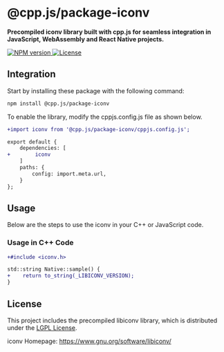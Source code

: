 # @cpp.js/package-iconv
**Precompiled iconv library built with cpp.js for seamless integration in JavaScript, WebAssembly and React Native projects.**  

<a href="https://www.npmjs.com/package/@cpp.js/package-iconv">
    <img alt="NPM version" src="https://img.shields.io/npm/v/@cpp.js/package-iconv?style=for-the-badge" />
</a>
<a href="https://spdx.org/licenses/LGPL-2.1-or-later.html">
    <img alt="License" src="https://img.shields.io/npm/l/%40cpp.js%2Fpackage-iconv?style=for-the-badge" />
</a>

## Integration
Start by installing these package with the following command:

```sh
npm install @cpp.js/package-iconv
```

To enable the library, modify the cppjs.config.js file as shown below.
```diff
+import iconv from '@cpp.js/package-iconv/cppjs.config.js';

export default {
    dependencies: [
+        iconv
    ]
    paths: {
        config: import.meta.url,
    }
};
```

## Usage
Below are the steps to use the iconv in your C++ or JavaScript code.

### Usage in C++ Code
```diff
+#include <iconv.h>

std::string Native::sample() {
+    return to_string(_LIBICONV_VERSION);
}
```

## License
This project includes the precompiled libiconv library, which is distributed under the [LGPL License](https://spdx.org/licenses/LGPL-2.1-or-later.html).

iconv Homepage: <https://www.gnu.org/software/libiconv/>
